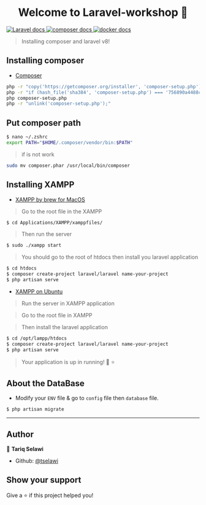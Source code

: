 <h1 align="center">Welcome to Laravel-workshop 👋</h1>
<p>
<a href="https://laravel.com/" target="_blank">
    <img alt="Laravel docs" src="https://img.shields.io/badge/laravel-php-red.svg" />
  </a>
  <a href="https://getcomposer.org/download/" target="_blank">
    <img alt="composer docs" src="https://img.shields.io/badge/composer-yes-green.svg" />
  </a>
  <a href="https://xammp.com" target="_blank">
    <img alt="docker docs" src="https://img.shields.io/badge/xampp-yes-orange.svg" />
  </a>
  </p>

  > Installing composer and laravel v8!

## Installing composer
- [Composer](https://getcomposer.org/download/)
```sh
php -r "copy('https://getcomposer.org/installer', 'composer-setup.php');"
php -r "if (hash_file('sha384', 'composer-setup.php') === '756890a4488ce9024fc62c56153228907f1545c228516cbf63f885e036d37e9a59d27d63f46af1d4d07ee0f76181c7d3') { echo 'Installer verified'; } else { echo 'Installer corrupt'; unlink('composer-setup.php'); } echo PHP_EOL;"
php composer-setup.php
php -r "unlink('composer-setup.php');"
```

## Put composer path
```sh 
$ nano ~/.zshrc
export PATH="$HOME/.composer/vendor/bin:$PATH"
```
>if is not work 
``` sh
sudo mv composer.phar /usr/local/bin/composer
```

## Installing XAMPP
- [XAMPP by brew for MacOS](https://formulae.brew.sh/cask/xampp)
> Go to the root file in the XAMPP

```sh
$ cd Applications/XAMPP/xamppfiles/ 
 ```
> Then run the server

```sh
$ sudo ./xampp start 
 ```
> You should go to the root of htdocs then install you laravel application
```sh
$ cd htdocs
$ composer create-project laravel/laravel name-your-project
$ php artisan serve
```
- [XAMPP on Ubuntu](https://phoenixnap.com/kb/how-to-install-xampp-on-ubuntu)
>Run the server in XAMPP application

> Go to the root file in XAMPP

> Then install the laravel application
```sh
$ cd /opt/lampp/htdocs 
$ composer create-project laravel/laravel name-your-project
$ php artisan serve
```
> Your application is up in running! 💫 ⭐️

## About the DataBase
- Modify your `ENV` file & go to `config` file then `database` file.

```sh
$ php artisan migrate
```
***
## Author

👤 **Tariq Selawi**

* Github: [@tselawi](https://github.com/tselawi)

## Show your support

Give a ⭐️ if this project helped you!


